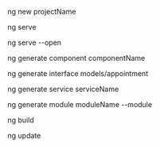 ng new projectName

ng serve

ng serve --open

ng generate component componentName

ng generate interface models/appointment

ng generate service serviceName

ng generate module moduleName --module <module-name>

ng build

ng update